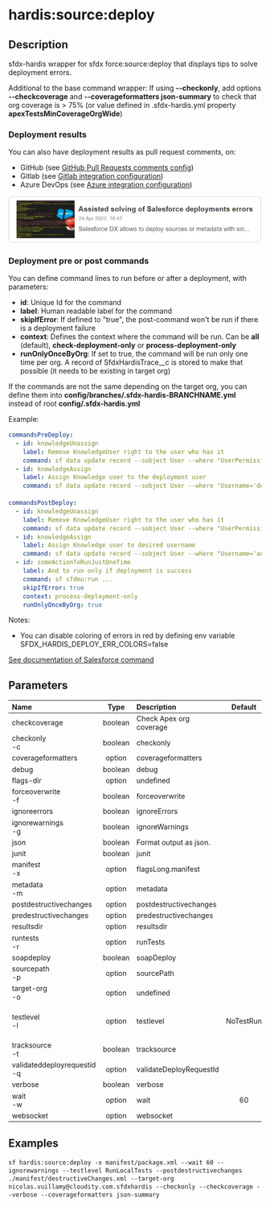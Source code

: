 <!-- This file has been generated with command 'sf hardis:doc:plugin:generate'. Please do not update it manually or it may be overwritten -->
# hardis:source:deploy

## Description

sfdx-hardis wrapper for sfdx force:source:deploy that displays tips to solve deployment errors.

Additional to the base command wrapper: If using **--checkonly**, add options **--checkcoverage** and **--coverageformatters json-summary** to check that org coverage is > 75% (or value defined in .sfdx-hardis.yml property **apexTestsMinCoverageOrgWide**)

### Deployment results

You can also have deployment results as pull request comments, on:

- GitHub (see [GitHub Pull Requests comments config](https://sfdx-hardis.cloudity.com/salesforce-ci-cd-setup-integration-github/))
- Gitlab (see [Gitlab integration configuration](https://sfdx-hardis.cloudity.com/salesforce-ci-cd-setup-integration-gitlab/))
- Azure DevOps (see [Azure integration configuration](https://sfdx-hardis.cloudity.com/salesforce-ci-cd-setup-integration-azure/))


[![Assisted solving of Salesforce deployments errors](https://github.com/hardisgroupcom/sfdx-hardis/raw/main/docs/assets/images/article-deployment-errors.jpg)](https://nicolas.vuillamy.fr/assisted-solving-of-salesforce-deployments-errors-47f3666a9ed0)

### Deployment pre or post commands

You can define command lines to run before or after a deployment, with parameters:

- **id**: Unique Id for the command
- **label**: Human readable label for the command
- **skipIfError**: If defined to "true", the post-command won't be run if there is a deployment failure
- **context**: Defines the context where the command will be run. Can be **all** (default), **check-deployment-only** or **process-deployment-only**
- **runOnlyOnceByOrg**: If set to true, the command will be run only one time per org. A record of SfdxHardisTrace__c is stored to make that possible (it needs to be existing in target org)

If the commands are not the same depending on the target org, you can define them into **config/branches/.sfdx-hardis-BRANCHNAME.yml** instead of root **config/.sfdx-hardis.yml**

Example:

```yaml
commandsPreDeploy:
  - id: knowledgeUnassign
    label: Remove KnowledgeUser right to the user who has it
    command: sf data update record --sobject User --where "UserPermissionsKnowledgeUser='true'" --values "UserPermissionsKnowledgeUser='false'" --json
  - id: knowledgeAssign
    label: Assign Knowledge user to the deployment user
    command: sf data update record --sobject User --where "Username='deploy.github@myclient.com'" --values "UserPermissionsKnowledgeUser='true'" --json

commandsPostDeploy:
  - id: knowledgeUnassign
    label: Remove KnowledgeUser right to the user who has it
    command: sf data update record --sobject User --where "UserPermissionsKnowledgeUser='true'" --values "UserPermissionsKnowledgeUser='false'" --json
  - id: knowledgeAssign
    label: Assign Knowledge user to desired username
    command: sf data update record --sobject User --where "Username='admin-yser@myclient.com'" --values "UserPermissionsKnowledgeUser='true'" --json
  - id: someActionToRunJustOneTime
    label: And to run only if deployment is success
    command: sf sfdmu:run ...
    skipIfError: true
    context: process-deployment-only
    runOnlyOnceByOrg: true
```

Notes:

- You can disable coloring of errors in red by defining env variable SFDX_HARDIS_DEPLOY_ERR_COLORS=false

[See documentation of Salesforce command](https://developer.salesforce.com/docs/atlas.en-us.sfdx_cli_reference.meta/sfdx_cli_reference/cli_reference_force_source.htm#cli_reference_force_source_deploy)


## Parameters

| Name                            |  Type   | Description             |  Default  | Required |                                Options                                 |
|:--------------------------------|:-------:|:------------------------|:---------:|:--------:|:----------------------------------------------------------------------:|
| checkcoverage                   | boolean | Check Apex org coverage |           |          |                                                                        |
| checkonly<br/>-c                | boolean | checkonly               |           |          |                                                                        |
| coverageformatters              | option  | coverageformatters      |           |          |                                                                        |
| debug                           | boolean | debug                   |           |          |                                                                        |
| flags-dir                       | option  | undefined               |           |          |                                                                        |
| forceoverwrite<br/>-f           | boolean | forceoverwrite          |           |          |                                                                        |
| ignoreerrors                    | boolean | ignoreErrors            |           |          |                                                                        |
| ignorewarnings<br/>-g           | boolean | ignoreWarnings          |           |          |                                                                        |
| json                            | boolean | Format output as json.  |           |          |                                                                        |
| junit                           | boolean | junit                   |           |          |                                                                        |
| manifest<br/>-x                 | option  | flagsLong.manifest      |           |          |                                                                        |
| metadata<br/>-m                 | option  | metadata                |           |          |                                                                        |
| postdestructivechanges          | option  | postdestructivechanges  |           |          |                                                                        |
| predestructivechanges           | option  | predestructivechanges   |           |          |                                                                        |
| resultsdir                      | option  | resultsdir              |           |          |                                                                        |
| runtests<br/>-r                 | option  | runTests                |           |          |                                                                        |
| soapdeploy                      | boolean | soapDeploy              |           |          |                                                                        |
| sourcepath<br/>-p               | option  | sourcePath              |           |          |                                                                        |
| target-org<br/>-o               | option  | undefined               |           |          |                                                                        |
| testlevel<br/>-l                | option  | testlevel               | NoTestRun |          | NoTestRun<br/>RunSpecifiedTests<br/>RunLocalTests<br/>RunAllTestsInOrg |
| tracksource<br/>-t              | boolean | tracksource             |           |          |                                                                        |
| validateddeployrequestid<br/>-q | option  | validateDeployRequestId |           |          |                                                                        |
| verbose                         | boolean | verbose                 |           |          |                                                                        |
| wait<br/>-w                     | option  | wait                    |    60     |          |                                                                        |
| websocket                       | option  | websocket               |           |          |                                                                        |

## Examples

```shell
sf hardis:source:deploy -x manifest/package.xml --wait 60 --ignorewarnings --testlevel RunLocalTests --postdestructivechanges ./manifest/destructiveChanges.xml --target-org nicolas.vuillamy@cloudity.com.sfdxhardis --checkonly --checkcoverage --verbose --coverageformatters json-summary
```


